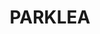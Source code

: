 ---
lastmod: '2025-04-06T06:05:20+00:00'
latitude: -33.737863
layout: suburb
longitude: 150.922732
postcode: '2768'
state: NSW
title: PARKLEA
url: /nsw/parklea/
---
